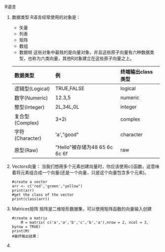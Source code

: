 R语言
1. 数据类型
R语言经常使用的对象是：
	- 矢量
	- 列表
	- 矩阵
	- 数组
	- 数据帧
这些对象中最贱的是向量对象，并且这些原子向量有六种数据类型，也称为六类向量，其他R对象建立在这些原子向量之上。

	| 数据类型 | 例 | 终端输出class类型 |
	|:--|:--|:--|
	| 逻辑型(Logical) | TRUE,FALSE | logical |
	| 数字(Numeric) | 12.3,5 | numeric |
	| 整型(Integer) | 2L,34L,0L | integer |
	| 复合型(Complex) | 3+2i | complex |
	| 字符(Character) | 'a',"good" | character |
	| 原型(Raw) | "Hello"被存储为48 65 6c 6c 6f | raw |

2. Vectors向量：
当我们想用多个元素创建向量时，你应该使用c()函数，这意味着将元素组合成一个向量(还是一个向量，只是这个向量包含多个元素)。

	```
	#create a vector
	arr <- c('red','green',"yellow")
	print(arr)
	#get the class of the vector
	print(class(arr))
	```
3. Matrices矩阵
矩阵是二维矩形数据集，可以使用矩阵函数的向量输入创建
	
	```
	#create a matrix
		M = matrix( c('a','a','b','c','b','a'),nrow = 2, ncol = 3, byrow = TRUE)
	print(M)
	#最终输出结果：
	
	```
4. 








